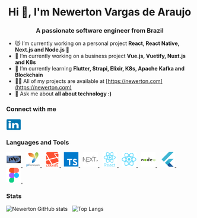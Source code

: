 <h1 align="center">Hi 👋, I'm Newerton Vargas de Araujo</h1>
<h3 align="center">A passionate software engineer from Brazil</h3>

- 😻 I’m currently working on a personal project **React, React Native, Next.js and Node.js 💜**
- 🏢 I’m currently working on a business project **Vue.js, Vuetify, Nuxt.js and K8s**
- 🌱 I’m currently learning **Flutter, Strapi, Elixir, K8s, Apache Kafka and Blockchain**
- 👨‍💻 All of my projects are available at [https://newerton.com](https://newerton.com)
- 💬 Ask me about **all about technology :)**

<h3 align="left">Connect with me</h3>
<p align="left">
  <a href="https://linkedin.com/in/newerton" target="blank">
    <img align="center" src="https://raw.githubusercontent.com/newerton/newerton/master/images/linkedin/linkedin-original.svg" alt="newerton" height="30" width="40" />
  </a>
</p>

<h3 align="left">Languages and Tools</h3>
<p align="left"> 
  <a href="https://www.php.net" target="_blank"> <img src="https://raw.githubusercontent.com/newerton/newerton/master/images/php/php-original.svg" alt="php" width="40" height="40"/> </a> &nbsp;
  <a href="https://www.yiiframework.com/" target="_blank"> <img src="https://raw.githubusercontent.com/newerton/newerton/master/images/yii/yii-original-wordmark.svg" alt="laravel" width="40" height="40"/> </a> &nbsp;
  <a href="https://laravel.com/" target="_blank"> <img src="https://raw.githubusercontent.com/newerton/newerton/master/images/laravel/laravel-plain-wordmark.svg" alt="laravel" width="40" height="40"/> </a> &nbsp;
  <a href="https://www.typescriptlang.org/" target="_blank"> <img src="https://raw.githubusercontent.com/newerton/newerton/master/images/typescript/typescript-original.svg" alt="typescript" width="40" height="40"/> </a> &nbsp;
  <a href="https://nextjs.org/" target="_blank" bgcolor="white"> <img src="https://raw.githubusercontent.com/newerton/newerton/master/images/nextjs/nextjs-original-wordmark.svg" alt="nextjs" width="40" height="40"/> </a> &nbsp;
  <a href="https://reactjs.org/" target="_blank"> <img src="https://raw.githubusercontent.com/newerton/newerton/master/images/react/react-original-wordmark.svg" alt="react" width="40" height="40"/> </a> &nbsp;
  <a href="https://reactnative.dev/" target="_blank"> <img src="https://raw.githubusercontent.com/newerton/newerton/master/images/react/react-original.svg" alt="reactnative" width="40" height="40"/> </a> &nbsp;
  <a href="https://nodejs.org" target="_blank"> <img src="https://raw.githubusercontent.com/newerton/newerton/master/images/nodejs/nodejs-original-wordmark.svg" alt="nodejs" width="40" height="40"/> </a> &nbsp;
  <a href="https://flutter.dev" target="_blank"> <img src="https://raw.githubusercontent.com/newerton/newerton/master/images/flutter/flutter-original.svg" alt="flutter" width="40" height="40"/> </a> &nbsp;
  <a href="https://www.figma.com/" target="_blank"> <img src="https://raw.githubusercontent.com/newerton/newerton/master/images/figma/figma-original.svg" alt="figma" width="40" height="40"/> </a> &nbsp;
</p>

<h3 align="left">Stats</h3>

![Newerton GitHub stats](https://github-readme-stats.vercel.app/api?username=newerton&theme=jolly&show_icons=true) &nbsp;
![Top Langs](https://github-readme-stats.vercel.app/api/top-langs/?username=newerton&theme=jolly&&layout=compact)

<!--
**newerton/newerton** is a ✨ _special_ ✨ repository because its `README.md` (this file) appears on your GitHub profile.

Here are some ideas to get you started:

- 🔭 I’m currently working on ...
- 🌱 I’m currently learning ...
- 👯 I’m looking to collaborate on ...
- 🤔 I’m looking for help with ...
- 💬 Ask me about ...
- 📫 How to reach me: ...
- 😄 Pronouns: ...
- ⚡ Fun fact: ...
-->
